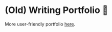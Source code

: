 # (Old) Writing Portfolio :construction:

More user-friendly portfolio [here](https://fairybow.github.io/).

